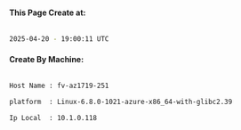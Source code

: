 
   
#### This Page Create at:

```bash

2025-04-20 - 19:00:11 UTC

```

#### Create By Machine:

```bash

Host Name : fv-az1719-251

platform  : Linux-6.8.0-1021-azure-x86_64-with-glibc2.39

Ip Local  : 10.1.0.118

```


